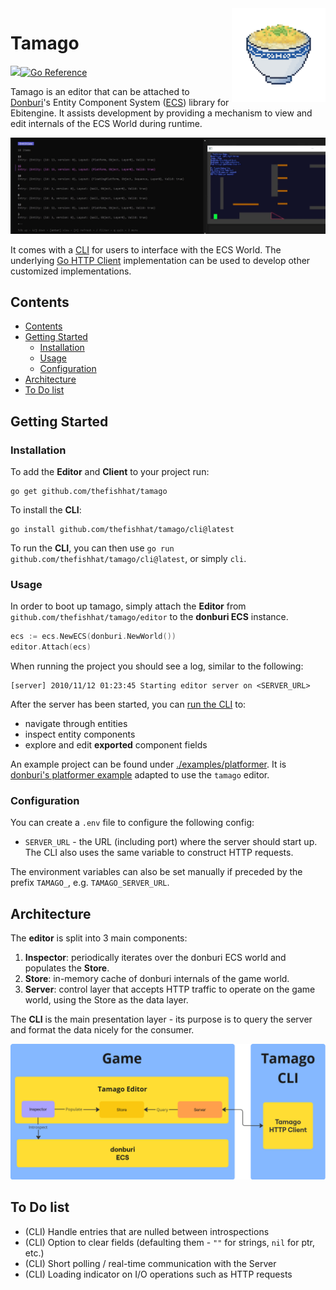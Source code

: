 <img align="right" width="150" src="./docs/tamago.png" alt="donburi" title="donburi" />
<h1>Tamago</h1>

<img src="https://github.com/thefishhat/tamago/actions/workflows/test.yaml/badge.svg" />[![Go Reference](https://pkg.go.dev/badge/github.com/thefishhat/tamago.svg)](https://pkg.go.dev/github.com/thefishhat/tamago)

Tamago is an editor that can be attached to
[Donburi](https://github.com/yottahmd/donburi)'s Entity
Component System
([ECS](https://en.wikipedia.org/wiki/Entity_component_system))
library for Ebitengine. It assists development by providing
a mechanism to view and edit internals of the ECS World
during runtime.

<img src="./docs/demo.gif" />

It comes with a [CLI](./cli) for users to interface with the
ECS World. The underlying [Go HTTP Client](./client)
implementation can be used to develop other customized
implementations.

## Contents

- [Contents](#contents)
- [Getting Started](#getting-started)
  - [Installation](#installation)
  - [Usage](#usage)
  - [Configuration](#configuration)
- [Architecture](#architecture)
- [To Do list](#to-do-list)

## Getting Started

### Installation

To add the **Editor** and **Client** to your project run:

```
go get github.com/thefishhat/tamago
```

To install the **CLI**:

```
go install github.com/thefishhat/tamago/cli@latest
```

To run the **CLI**, you can then use
`go run github.com/thefishhat/tamago/cli@latest`, or simply
`cli`.

### Usage

In order to boot up tamago, simply attach the **Editor**
from `github.com/thefishhat/tamago/editor` to the **donburi
ECS** instance.

```go
ecs := ecs.NewECS(donburi.NewWorld())
editor.Attach(ecs)
```

When running the project you should see a log, similar to
the following:

```
[server] 2010/11/12 01:23:45 Starting editor server on <SERVER_URL>
```

After the server has been started, you can
[run the CLI](#installation) to:

- navigate through entities
- inspect entity components
- explore and edit **exported** component fields

An example project can be found under
[./examples/platformer](./examples/platformer). It is
[donburi's platformer example](https://github.com/yottahmd/donburi/examples/platformer)
adapted to use the `tamago` editor.

### Configuration

You can create a `.env` file to configure the following
config:

- `SERVER_URL` - the URL (including port) where the server
  should start up. The CLI also uses the same variable to
  construct HTTP requests.

The environment variables can also be set manually if
preceded by the prefix `TAMAGO_`, e.g. `TAMAGO_SERVER_URL`.

## Architecture

The **editor** is split into 3 main components:

1. **Inspector**: periodically iterates over the donburi ECS
   world and populates the **Store**.
2. **Store**: in-memory cache of donburi internals of the
   game world.
3. **Server**: control layer that accepts HTTP traffic to
   operate on the game world, using the Store as the data
   layer.

The **CLI** is the main presentation layer - its purpose is
to query the server and format the data nicely for the
consumer.

<img src="./docs/architecture.png" />

## To Do list

- (CLI) Handle entries that are nulled between
  introspections
- (CLI) Option to clear fields (defaulting them - `""` for
  strings, `nil` for ptr, etc.)
- (CLI) Short polling / real-time communication with the
  Server
- (CLI) Loading indicator on I/O operations such as HTTP
  requests
